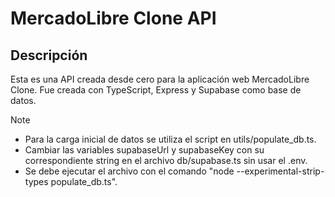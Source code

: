 # MercadoLibre Clone API

## Descripción
Esta es una API creada desde cero para la aplicación web MercadoLibre Clone.
Fue creada con TypeScript, Express y Supabase como base de datos.

>[!NOTE]
>- Para la carga inicial de datos se utiliza el script en utils/populate_db.ts.
>- Cambiar las variables supabaseUrl y supabaseKey con su correspondiente string en el archivo db/supabase.ts sin usar el .env.
>- Se debe ejecutar el archivo con el comando "node --experimental-strip-types populate_db.ts".
